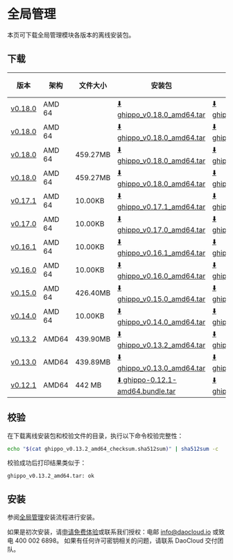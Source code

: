 # 全局管理

本页可下载全局管理模块各版本的离线安装包。

## 下载

| 版本                                                   | 架构 | 文件大小 | 安装包                                                                                                     | 校验文件 | 更新日期   |
| ------------------------------------------------------ | ----- |-------- | ---------------------------------------------------------------------------------------------------------- | ---------- | ---------- |
| [v0.18.0](../../ghippo/intro/release-notes.md) | AMD 64 |  | [:arrow_down: ghippo_v0.18.0_amd64.tar](https://qiniu-download-public.daocloud.io/DaoCloud_Enterprise/ghippo_v0.18.0_amd64.tar) | [:arrow_down: ghippo_v0.18.0_amd64_checksum.sha512sum](https://qiniu-download-public.daocloud.io/DaoCloud_Enterprise/ghippo_v0.18.0_amd64_checksum.sha512sum) | 2023-06-28 |
| [v0.18.0](../../ghippo/intro/release-notes.md) | AMD 64 |  | [:arrow_down: ghippo_v0.18.0_amd64.tar](https://qiniu-download-public.daocloud.io/DaoCloud_Enterprise/ghippo_v0.18.0_amd64.tar) | [:arrow_down: ghippo_v0.18.0_amd64_checksum.sha512sum](https://qiniu-download-public.daocloud.io/DaoCloud_Enterprise/ghippo_v0.18.0_amd64_checksum.sha512sum) | 2023-06-28 |
| [v0.18.0](../../ghippo/intro/release-notes.md) | AMD 64 | 459.27MB | [:arrow_down: ghippo_v0.18.0_amd64.tar](https://qiniu-download-public.daocloud.io/DaoCloud_Enterprise/ghippo_v0.18.0_amd64.tar) | [:arrow_down: ghippo_v0.18.0_amd64_checksum.sha512sum](https://qiniu-download-public.daocloud.io/DaoCloud_Enterprise/ghippo_v0.18.0_amd64_checksum.sha512sum) | 2023-06-27 |
| [v0.18.0](../../ghippo/intro/release-notes.md) | AMD 64 | 459.27MB | [:arrow_down: ghippo_v0.18.0_amd64.tar](https://qiniu-download-public.daocloud.io/DaoCloud_Enterprise/ghippo_v0.18.0_amd64.tar) | [:arrow_down: ghippo_v0.18.0_amd64_checksum.sha512sum](https://qiniu-download-public.daocloud.io/DaoCloud_Enterprise/ghippo_v0.18.0_amd64_checksum.sha512sum) | 2023-06-27 |
| [v0.17.1](../../ghippo/intro/release-notes.md) | AMD 64 | 10.00KB | [:arrow_down: ghippo_v0.17.1_amd64.tar](https://qiniu-download-public.daocloud.io/DaoCloud_Enterprise/ghippo_v0.17.1_amd64.tar) | [:arrow_down: ghippo_v0.17.1_amd64_checksum.sha512sum](https://qiniu-download-public.daocloud.io/DaoCloud_Enterprise/ghippo_v0.17.1_amd64_checksum.sha512sum) | 2023-06-08 |
| [v0.17.0](../../ghippo/intro/release-notes.md) | AMD 64 | 10.00KB | [:arrow_down: ghippo_v0.17.0_amd64.tar](https://qiniu-download-public.daocloud.io/DaoCloud_Enterprise/ghippo_v0.17.0_amd64.tar) | [:arrow_down: ghippo_v0.17.0_amd64_checksum.sha512sum](https://qiniu-download-public.daocloud.io/DaoCloud_Enterprise/ghippo_v0.17.0_amd64_checksum.sha512sum) | 2023-05-31 |
| [v0.16.1](../../ghippo/intro/release-notes.md) | AMD 64 | 10.00KB | [:arrow_down: ghippo_v0.16.1_amd64.tar](https://qiniu-download-public.daocloud.io/DaoCloud_Enterprise/ghippo_v0.16.1_amd64.tar) | [:arrow_down: ghippo_v0.16.1_amd64_checksum.sha512sum](https://qiniu-download-public.daocloud.io/DaoCloud_Enterprise/ghippo_v0.16.1_amd64_checksum.sha512sum) | 2023-04-27 |
| [v0.16.0](../../ghippo/intro/release-notes.md) | AMD 64 | 10.00KB | [:arrow_down: ghippo_v0.16.0_amd64.tar](https://qiniu-download-public.daocloud.io/DaoCloud_Enterprise/ghippo_v0.16.0_amd64.tar) | [:arrow_down: ghippo_v0.16.0_amd64_checksum.sha512sum](https://qiniu-download-public.daocloud.io/DaoCloud_Enterprise/ghippo_v0.16.0_amd64_checksum.sha512sum) | 2023-04-27 |
| [v0.15.0](../../ghippo/intro/release-notes.md) | AMD 64 | 426.40MB | [:arrow_down: ghippo_v0.15.0_amd64.tar](https://qiniu-download-public.daocloud.io/DaoCloud_Enterprise/ghippo_v0.15.0_amd64.tar) | [:arrow_down: ghippo_v0.15.0_amd64_checksum.sha512sum](https://qiniu-download-public.daocloud.io/DaoCloud_Enterprise/ghippo_v0.15.0_amd64_checksum.sha512sum) | 2023-03-29 |
| [v0.14.0](../../ghippo/intro/release-notes.md) | AMD 64 | 10.00KB | [:arrow_down: ghippo_v0.14.0_amd64.tar](https://qiniu-download-public.daocloud.io/DaoCloud_Enterprise/ghippo_v0.14.0_amd64.tar) | [:arrow_down: ghippo_v0.14.0_amd64_checksum.sha512sum](https://qiniu-download-public.daocloud.io/DaoCloud_Enterprise/ghippo_v0.14.0_amd64_checksum.sha512sum) | 2023-02-27 |
| [v0.13.2](../../ghippo/intro/release-notes.md) | AMD64 | 439.90MB | [:arrow_down: ghippo_v0.13.2_amd64.tar](https://qiniu-download-public.daocloud.io/DaoCloud_Enterprise/ghippo_v0.13.2_amd64.tar) | [:arrow_down: ghippo_v0.13.2_amd64_checksum.sha512sum](https://qiniu-download-public.daocloud.io/DaoCloud_Enterprise/ghippo_v0.13.2_amd64_checksum.sha512sum) | 2022-12-29 |
| [v0.13.0](../../ghippo/intro/release-notes.md) | AMD64 | 439.89MB | [:arrow_down: ghippo_v0.13.0_amd64.tar](https://qiniu-download-public.daocloud.io/DaoCloud_Enterprise/ghippo_v0.13.0_amd64.tar) | [:arrow_down: ghippo_v0.13.0_amd64_checksum.sha512sum](https://qiniu-download-public.daocloud.io/DaoCloud_Enterprise/ghippo_v0.13.0_amd64_checksum.sha512sum) | 2022-12-29 |
| [v0.12.1](../../ghippo/intro/release-notes.md) | AMD64 | 442 MB   | [:arrow_down: ghippo-0.12.1-amd64.bundle.tar](https://proxy-qiniu-download-public.daocloud.io/DaoCloud_Enterprise/ghippo-0.12.1-amd64.bundle.tar) | [:arrow_down: ghippo_v0.12.1_amd64_checksum.sha512sum](https://qiniu-download-public.daocloud.io/DaoCloud_Enterprise/ghippo_v0.12.1_amd64_checksum.sha512sum) | 2022-11-29 |

## 校验

在下载离线安装包和校验文件的目录，执行以下命令校验完整性：

```sh
echo "$(cat ghippo_v0.13.2_amd64_checksum.sha512sum)" | sha512sum -c
```

校验成功后打印结果类似于：

```none
ghippo_v0.13.2_amd64.tar: ok
```

## 安装

参阅[全局管理](../../ghippo/install/offline-install.md)安装流程进行安装。

如果是初次安装，请[申请免费体验](../../dce/license0.md)或联系我们授权：电邮 info@daocloud.io 或致电 400 002 6898。
如果有任何许可密钥相关的问题，请联系 DaoCloud 交付团队。
